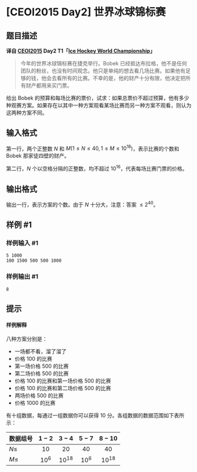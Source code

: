 # [CEOI2015 Day2] 世界冰球锦标赛

## 题目描述

 **译自 [CEOI2015](https://ceoi2015.fi.muni.cz/tasks.php) Day2 T1「[Ice Hockey World Championship](https://ceoi2015.fi.muni.cz/day2/eng/day2task1-eng.pdf)」**

> 今年的世界冰球锦标赛在捷克举行。Bobek 已经抵达布拉格，他不是任何团队的粉丝，也没有时间观念。他只是单纯的想去看几场比赛。如果他有足够的钱，他会去看所有的比赛。不幸的是，他的财产十分有限，他决定把所有财产都用来买门票。

给出 Bobek 的预算和每场比赛的票价，试求：如果总票价不超过预算，他有多少种观赛方案。如果存在以其中一种方案观看某场比赛而另一种方案不观看，则认为这两种方案不同。

## 输入格式

第一行，两个正整数 $N$ 和 $M(1 \leq N \leq 40,1 \leq M \leq 10^{18})$，表示比赛的个数和 Bobek 那家徒四壁的财产。  

第二行，$N$ 个以空格分隔的正整数，均不超过 $10^{16}$，代表每场比赛门票的价格。

## 输出格式

输出一行，表示方案的个数。由于 $N$ 十分大，注意：答案 $\le 2^{40}$。


## 样例 #1

### 样例输入 #1
```
5 1000
100 1500 500 500 1000
```

### 样例输出 #1

```
8
```

## 提示

#### 样例解释
八种方案分别是：

 - 一场都不看，溜了溜了  
 - 价格 $100$ 的比赛  
 - 第一场价格 $500$ 的比赛  
 - 第二场价格 $500$ 的比赛  
 - 价格 $100$ 的比赛和第一场价格 $500$ 的比赛  
 - 价格 $100$ 的比赛和第二场价格 $500$ 的比赛  
 - 两场价格 $500$ 的比赛  
 - 价格 $1000$ 的比赛

有十组数据，每通过一组数据你可以获得 10 分。各组数据的数据范围如下表所示：

|数据组号|$1-2$|$3-4$|$5-7$|$8-10$|
|-|:-:|:-:|:-:|:-:|
|$N \leq$|$10$|$20$|$40$|$40$|
|$M \leq$|$10^6$|$10^{18}$|$10^6$|$10^{18}$|
